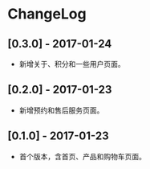 # ChangeLog

## [0.3.0] - 2017-01-24

* 新增关于、积分和一些用户页面。

## [0.2.0] - 2017-01-23

* 新增预约和售后服务页面。

## [0.1.0] - 2017-01-23

* 首个版本，含首页、产品和购物车页面。

